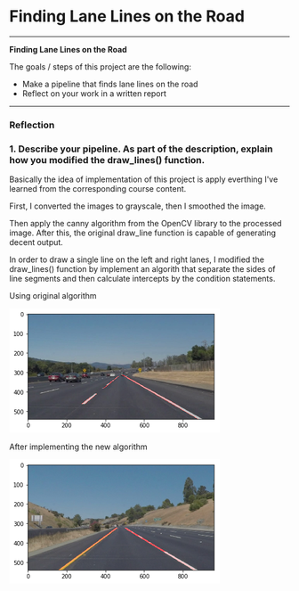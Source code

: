 # **Finding Lane Lines on the Road** 

---

**Finding Lane Lines on the Road**

The goals / steps of this project are the following:
* Make a pipeline that finds lane lines on the road
* Reflect on your work in a written report

---

### Reflection

### 1. Describe your pipeline. As part of the description, explain how you modified the draw_lines() function.
Basically the idea of implementation of this project is apply everthing I've learned from the corresponding course content.

First, I converted the images to grayscale, then I smoothed the image.

Then apply the canny algorithm from the OpenCV library to the processed image. After this, the original draw_line function is capable of generating decent output. 

In order to draw a single line on the left and right lanes, I modified the draw_lines() function by implement an algorith that separate the sides of line segments and then calculate intercepts by the condition statements. 

[//]: # (Image References)
[image1]: ./before1.png "Before"
[image2]: ./after1.png "After"

Using original algorithm

![alt text][image1]

After implementing the new algorithm

![alt text][image2]




